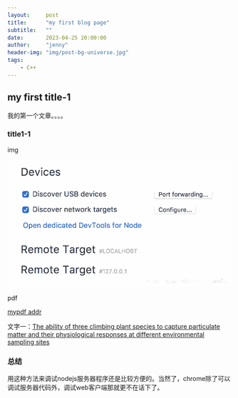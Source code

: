 ```yaml
---
layout:     post
title:      "my first blog page"
subtitle:   ""
date:       2023-04-25 20:00:00
author:     "jenny"
header-img: "img/post-bg-universe.jpg"
tags:
    - C++
---
```


## my first title-1 ##
我的第一个文章。。。。

### title1-1 ###

img

![chrome安装插件后的效果图](/img/in-post/chromenodejs/1.png)


pdf

[mypdf addr](/pdf/Cyclic_Changes_of_the_Cold_Island_Effect_of_Urban_Green_Space_in_Regions_with_Hot_Summers_and_Cold_Winters.pdf)


文字一：[The ability of three climbing plant species to capture particulate matter and their physiological responses at different environmental sampling sites](/pdf/Me_SCi.pdf)


### 总结 ###
用这种方法来调试nodejs服务器程序还是比较方便的。当然了，chrome除了可以调试服务器代码外，调试web客户端那就更不在话下了。

